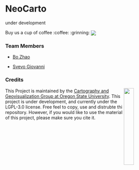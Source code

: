 # NeoCarto

under development

<p>Buy us a cup of coffee :coffee: :grinning: <a href="https://paypal.me/jakobzhao"><img src="https://github.com/jakobzhao/storymap/raw/master/img/Donate-PayPal-green.svg?sanitize=true" align="center" /></a> </p>

### Team Members

- [Bo Zhao](https://github.com/jakobzhao)

- [Svevo Giovanni](https://github.com/cedrox74)

### Credits
<img src="https://github.com/jakobzhao/geog371/raw/master/resources/img/logo.png" width="25%" height="25%" align="right" /> This Project is maintained by the [Cartography and Geovisualization Group at Oregon State University](http://geoviz.ceoas.oregonstate.edu). This project is under development, and currently under the LGPL-3.0 license. Free feel to copy, use and distrubte thi repository. However, if you would like to use the material of this project, please make sure you cite it.
